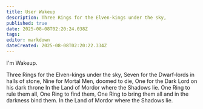```yaml
---
title: User Wakeup
description: Three Rings for the Elven-kings under the sky,
published: true
date: 2025-08-08T02:20:24.038Z
tags: 
editor: markdown
dateCreated: 2025-08-08T02:20:22.334Z
---
```


I'm Wakeup.

Three Rings for the Elven-kings under the sky,
Seven for the Dwarf-lords in halls of stone,
Nine for Mortal Men, doomed to die,
One for the Dark Lord on his dark throne
In the Land of Mordor where the Shadows lie.
One Ring to rule them all, One Ring to find them,
One Ring to bring them all and in the darkness bind them.
In the Land of Mordor where the Shadows lie.